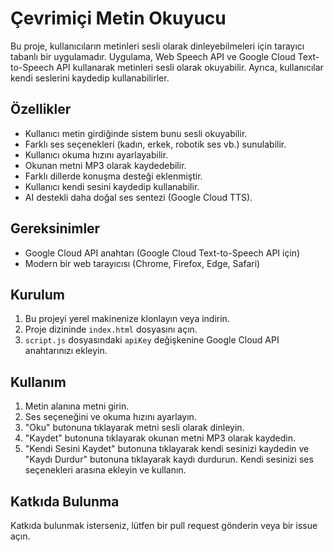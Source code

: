 # Çevrimiçi Metin Okuyucu

Bu proje, kullanıcıların metinleri sesli olarak dinleyebilmeleri için tarayıcı tabanlı bir uygulamadır. Uygulama, Web Speech API ve Google Cloud Text-to-Speech API kullanarak metinleri sesli olarak okuyabilir. Ayrıca, kullanıcılar kendi seslerini kaydedip kullanabilirler.

## Özellikler

- Kullanıcı metin girdiğinde sistem bunu sesli okuyabilir.
- Farklı ses seçenekleri (kadın, erkek, robotik ses vb.) sunulabilir.
- Kullanıcı okuma hızını ayarlayabilir.
- Okunan metni MP3 olarak kaydedebilir.
- Farklı dillerde konuşma desteği eklenmiştir.
- Kullanıcı kendi sesini kaydedip kullanabilir.
- AI destekli daha doğal ses sentezi (Google Cloud TTS).

## Gereksinimler

- Google Cloud API anahtarı (Google Cloud Text-to-Speech API için)
- Modern bir web tarayıcısı (Chrome, Firefox, Edge, Safari)

## Kurulum

1. Bu projeyi yerel makinenize klonlayın veya indirin.
2. Proje dizininde `index.html` dosyasını açın.
3. `script.js` dosyasındaki `apiKey` değişkenine Google Cloud API anahtarınızı ekleyin.

## Kullanım

1. Metin alanına metni girin.
2. Ses seçeneğini ve okuma hızını ayarlayın.
3. "Oku" butonuna tıklayarak metni sesli olarak dinleyin.
4. "Kaydet" butonuna tıklayarak okunan metni MP3 olarak kaydedin.
5. "Kendi Sesini Kaydet" butonuna tıklayarak kendi sesinizi kaydedin ve "Kaydı Durdur" butonuna tıklayarak kaydı durdurun. Kendi sesinizi ses seçenekleri arasına ekleyin ve kullanın.

## Katkıda Bulunma

Katkıda bulunmak isterseniz, lütfen bir pull request gönderin veya bir issue açın.